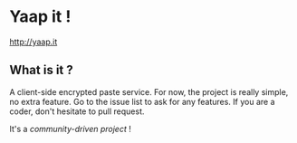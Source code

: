 # Yaap it !

http://yaap.it

## What is it ?

A client-side encrypted paste service. For now, the project is really simple, no extra feature.
Go to the issue list to ask for any features. If you are a coder, don't hesitate to pull request.

It's a *community-driven project* !

